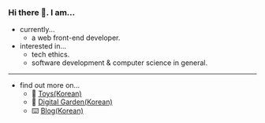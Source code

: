 ### Hi there 👋. I am...

- currently...
  - a web front-end developer.
- interested in...
  - tech ethics.
  - software development & computer science in general.

---

- find out more on...
  - 🤖 [Toys(Korean)](https://vlwkaos2.netlify.app)
  - 🌱 [Digital Garden(Korean)](https://vlwkaos.netlify.app)
  - ⌨️ [Blog(Korean)](https://velog.io/@vlwkaos)
